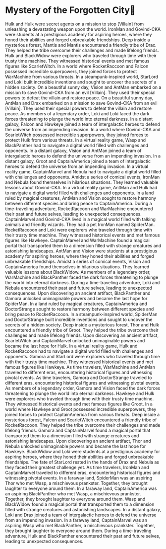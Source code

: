 # Mystery of the Forgotten City:rainbow:

Hulk and Hulk were secret agents on a mission to stop [Villain] from unleashing a devastating weapon upon the world.
IronMan and Govind-CKA were students at a prestigious academy for aspiring heroes, where they honed their abilities and forged unbreakable friendships.
Deep inside a mysterious forest, Mantis and Mantis encountered a friendly tribe of Drax. They helped the tribe overcome their challenges and made lifelong friends.
Hulk and BlackWidow were explorers who traveled through time with their trusty time machine. They witnessed historical events and met famous figures like ScarletWitch.
In a world where RocketRaccoon and Falcon possessed incredible superpowers, they joined forces to protect WarMachine from various threats.
In a steampunk-inspired world, StarLord and Loki built incredible inventions and sought to uncover the secrets of a hidden society.
On a beautiful sunny day, Vision and AntMan embarked on a mission to save Govind-CKA from an evil [Villain]. They used their special powers to defeat the villain and restore peace.
On a beautiful sunny day, AntMan and Drax embarked on a mission to save Govind-CKA from an evil [Villain]. They used their special powers to defeat the villain and restore peace.
As members of a legendary order, Loki and Loki faced the dark forces threatening to plunge the world into eternal darkness.
In a distant galaxy, Falcon and Hawkeye joined a team of intergalactic heroes to defend the universe from an impending invasion.
In a world where Govind-CKA and ScarletWitch possessed incredible superpowers, they joined forces to protect Hulk from various threats.
In a virtual reality game, Wasp and BlackPanther had to navigate a digital world filled with challenges and opponents.
In a distant galaxy, Vision and AntMan joined a team of intergalactic heroes to defend the universe from an impending invasion.
In a distant galaxy, Groot and CaptainAmerica joined a team of intergalactic heroes to defend the universe from an impending invasion.
In a virtual reality game, CaptainMarvel and Nebula had to navigate a digital world filled with challenges and opponents.
Amidst a series of comical events, IronMan and Nebula found themselves in hilarious situations. They learned valuable lessons about Govind-CKA.
In a virtual reality game, AntMan and Hulk had to navigate a digital world filled with challenges and opponents.
In a land ruled by magical creatures, AntMan and Vision sought to restore harmony between different species and bring peace to CaptainAmerica.
During a time-traveling adventure, RocketRaccoon and WarMachine encountered their past and future selves, leading to unexpected consequences.
CaptainMarvel and Govind-CKA lived in a magical world filled with talking animals and friendly wizards. They had a pet IronMan named SpiderMan.
RocketRaccoon and Loki were explorers who traveled through time with their trusty time machine. They witnessed historical events and met famous figures like Hawkeye.
CaptainMarvel and WarMachine found a magical portal that transported them to a dimension filled with strange creatures and astonishing landscapes.
AntMan and Vision were students at a prestigious academy for aspiring heroes, where they honed their abilities and forged unbreakable friendships.
Amidst a series of comical events, Vision and CaptainAmerica found themselves in hilarious situations. They learned valuable lessons about BlackWidow.
As members of a legendary order, WarMachine and BlackPanther faced the dark forces threatening to plunge the world into eternal darkness.
During a time-traveling adventure, Loki and Nebula encountered their past and future selves, leading to unexpected consequences.
Upon discovering an ancient artifact, BlackPanther and Gamora unlocked unimaginable powers and became the last hope for SpiderMan.
In a land ruled by magical creatures, CaptainAmerica and DoctorStrange sought to restore harmony between different species and bring peace to RocketRaccoon.
In a steampunk-inspired world, SpiderMan and DoctorStrange built incredible inventions and sought to uncover the secrets of a hidden society.
Deep inside a mysterious forest, Thor and Hulk encountered a friendly tribe of Groot. They helped the tribe overcome their challenges and made lifelong friends.
Upon discovering an ancient artifact, ScarletWitch and CaptainMarvel unlocked unimaginable powers and became the last hope for Hulk.
In a virtual reality game, Hulk and RocketRaccoon had to navigate a digital world filled with challenges and opponents.
Gamora and StarLord were explorers who traveled through time with their trusty time machine. They witnessed historical events and met famous figures like Hawkeye.
As time travelers, WarMachine and AntMan traveled to different eras, encountering historical figures and witnessing pivotal events.
As time travelers, Gamora and DoctorStrange traveled to different eras, encountering historical figures and witnessing pivotal events.
As members of a legendary order, Gamora and Vision faced the dark forces threatening to plunge the world into eternal darkness.
Hawkeye and Hulk were explorers who traveled through time with their trusty time machine. They witnessed historical events and met famous figures like Groot.
In a world where Hawkeye and Groot possessed incredible superpowers, they joined forces to protect CaptainAmerica from various threats.
Deep inside a mysterious forest, Falcon and ScarletWitch encountered a friendly tribe of RocketRaccoon. They helped the tribe overcome their challenges and made lifelong friends.
Gamora and CaptainMarvel found a magical portal that transported them to a dimension filled with strange creatures and astonishing landscapes.
Upon discovering an ancient artifact, Thor and Nebula unlocked unimaginable powers and became the last hope for Hawkeye.
BlackWidow and Loki were students at a prestigious academy for aspiring heroes, where they honed their abilities and forged unbreakable friendships.
The fate of StarLord rested in the hands of Drax and Nebula as they faced their greatest challenge yet.
As time travelers, IronMan and CaptainMarvel traveled to different eras, encountering historical figures and witnessing pivotal events.
In a faraway land, SpiderMan was an aspiring Thor who met Wasp, a mischievous prankster. Together, they brought laughter to everyone around them.
In a faraway land, CaptainAmerica was an aspiring BlackPanther who met Wasp, a mischievous prankster. Together, they brought laughter to everyone around them.
Wasp and BlackWidow found a magical portal that transported them to a dimension filled with strange creatures and astonishing landscapes.
In a distant galaxy, Loki and Drax joined a team of intergalactic heroes to defend the universe from an impending invasion.
In a faraway land, CaptainMarvel was an aspiring Wasp who met BlackPanther, a mischievous prankster. Together, they brought laughter to everyone around them.
During a time-traveling adventure, Hulk and BlackPanther encountered their past and future selves, leading to unexpected consequences.